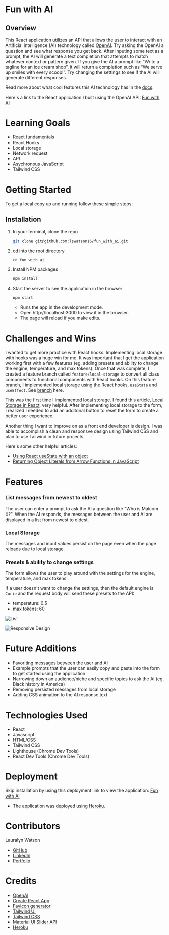 # Fun with AI

## Overview

This React application utilizes an API that allows the user to interact with an Artificial Intelligence (AI) technology called [OpenAI](https://beta.openai.com/overview). Try asking the OpenAI a question and see what response you get back. After inputing some text as a prompt, the AI will generate a text completion that attempts to match whatever context or pattern given. If you give the AI a prompt like “Write a tagline for an ice cream shop”, it will return a completion such as “We serve up smiles with every scoop!”. Try changing the settings to see if the AI will generate different responses.

Read more about what cool features this AI technology has in the [docs](https://beta.openai.com/docs/guides/completion/introduction).


Here's a link to the React application I built using the OpenAI API: [Fun with AI](https://shopify-fun-ai.herokuapp.com/)

# Learning Goals
- React fundamentals
- React Hooks
- Local storage
- Network request
- API
- Asychronous JavaScript
- Tailwind CSS

# Getting Started
To get a local copy up and running follow these simple steps:

## Installation

1. In your terminal, clone the repo
   ```sh
   git clone git@github.com:lswatson16/fun_with_ai.git
   ```
2. cd into the root directory
    ```sh
   cd fun_with_ai
   ```
3. Install NPM packages
   ```sh
   npm install
   ```
4. Start the server to see the application in the browser
   ```sh
   npm start
   ``` 
   - Runs the app in the development mode.
   - Open http://localhost:3000 to view it in the browser.
   - The page will reload if you make edits.

# Challenges and Wins
I wanted to get more practice with React hooks. Implementing local storage with hooks was a huge win for me. It was important that I get the application working first with a few features (eg. adding presets and ability to change the engine, temperature, and max tokens). Once that was complete, I created a feature branch called `feature/local-storage` to convert all class components to functional components with React hooks. On this feature branch, I implemented local storage using the React hooks, `useState` and `useEffect`. See [branch](https://github.com/lswatson16/fun_with_ai/tree/feature/local-storage) here.

This was the first time I implemented local storage. I found this article, [Local Storage in React](https://www.robinwieruch.de/local-storage-react/), very helpful. After implementing local storage to the form, I realized I needed to add an additonal button to reset the form to create a better user experience.

Another thing I want to improve on as a front end developer is design. I was able to accomplish a clean and responsve design using Tailwind CSS and plan to use Tailwind in future projects.

Here's some other helpful articles:
- [Using React useState with an object](https://blog.logrocket.com/using-react-usestate-object/)
- [Returning Object Literals from Arrow Functions in JavaScript](https://mariusschulz.com/blog/returning-object-literals-from-arrow-functions-in-javascript)

# Features

### List messages from newest to oldest
The user can enter a prompt to ask the AI a question like "Who is Malcom X?". When the AI responds, the messages between the user and AI are displayed in a list from newest to oldest. 

### Local Storage
The messages and input values persist on the page even when the page reloads due to local storage.

### Presets & ability to change settings
The form allows the user to play around with the settings for the engine, temperature, and max tokens. 

If a user doesn't want to change the settings, then the default engine is `Curie` and the request body will send these presets to the API:
- temperature: 0.5
- max tokens: 60

![List](https://media.giphy.com/media/qHCkzkp4JlDsLLJIMe/giphy.gif)

![Responsive Design](https://media.giphy.com/media/bODEUeKWNFyNB75Osk/giphy.gif)
# Future Additions
- Favoriting messages between the user and AI
- Example prompts that the user can easily copy and paste into the form to get started using the application
- Narrowing down an audience/niche and specific topics to ask the AI (eg. Black history in America)
- Removing persisted messages from local storage
- Adding CSS animation to the AI response text

# Technologies Used
- React
- Javascript
- HTML/CSS
- Tailwind CSS
- Lighthouse (Chrome Dev Tools)
- React Dev Tools (Chrome Dev Tools)

# Deployment
Skip installation by using this deployment link to view the application: [Fun with AI](https://shopify-fun-ai.herokuapp.com/)
- The application was deployed using [Heroku](https://www.heroku.com/).

# Contributors

Lauralyn Watson
- [GitHub](https://github.com/lswatson16)
- [LinkedIn](https://www.linkedin.com/in/lauralyn-watson/)
- [Portfolio](https://terminal.turing.edu/profiles/1340)

# Credits
- [OpenAI](https://beta.openai.com/overview)
- [Create React App](https://create-react-app.dev/)
- [Favicon generator](https://favicon.io/favicon-generator/)
- [Tailwind UI](https://tailwindui.com/)
- [Tailwind CSS](https://tailwindcss.com/)
- [Material UI Slider API](https://mui.com/material-ui/api/slider/)
- [Heroku](https://www.heroku.com/)
